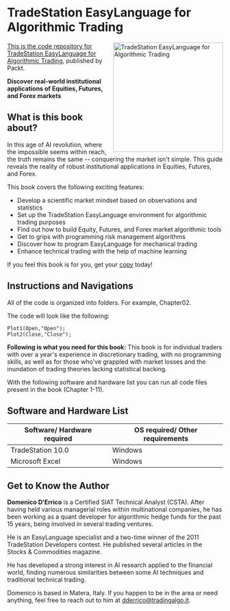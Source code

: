 # TradeStation EasyLanguage for Algorithmic Trading

<a href="https://www.packtpub.com/en-in/product/tradestation-easylanguage-for-algorithmic-trading-9781835881200"> <img src="	https://content.packt.com/_/image/original/B22217/cover_image_large.jpg" alt="TradeStation EasyLanguage for Algorithmic Trading" itemprop="url" height="256px" align="right">

This is the code repository for [TradeStation EasyLanguage for Algorithmic Trading](https://www.packtpub.com/en-in/product/tradestation-easylanguage-for-algorithmic-trading-9781835881200), published by Packt.

**Discover real-world institutional applications of Equities, Futures, and Forex markets**

## What is this book about?
In this age of AI revolution, where the impossible seems within reach, the truth remains the same -- conquering the market isn't simple. This guide reveals the reality of robust institutional applications in Equities, Futures, and Forex.

This book covers the following exciting features:
* Develop a scientific market mindset based on observations and statistics
* Set up the TradeStation EasyLanguage environment for algorithmic trading purposes
* Find out how to build Equity, Futures, and Forex market algorithmic tools
* Get to grips with programming risk management algorithms
* Discover how to program EasyLanguage for mechanical trading
* Enhance technical trading with the help of machine learning

If you feel this book is for you, get your [copy](https://a.co/d/3AbM6dU) today!

## Instructions and Navigations

All of the code is organized into folders. For example, Chapter02.

The code will look like the following:

```
Plot1(Open,"Open");
Plot2(Close,"Close");
```

**Following is what you need for this book:**
This book is for individual traders with over a year's experience in discretionary trading, with no programming skills, as well as for those who've grappled with market losses and the inundation of trading theories lacking statistical backing.

With the following software and hardware list you can run all code files present in the book (Chapter 1-11).

## Software and Hardware List
| Software/ Hardware required | OS required/ Other requirements |
| ------------------------------------ | ----------------------------------- |
| TradeStation 10.0 | Windows |
| Microsoft Excel | Windows |

## Get to Know the Author
**Domenico D’Errico**
is a Certified SIAT Technical Analyst (CSTA). After having held various managerial roles within multinational companies, he has been working as a quant developer for algorithmic hedge funds for the past 15 years, being involved in several trading ventures.

He is an EasyLanguage specialist and a two-time winner of the 2011 TradeStation Developers contest. He published several articles in the Stocks & Commodities magazine.

He has developed a strong interest in AI research applied to the financial world, finding numerous similarities between some AI techniques and traditional technical trading.

Domenico is based in Matera, Italy. If you happen to be in the area or need anything, feel free to reach out to him at dderrico@tradingalgo.it.







